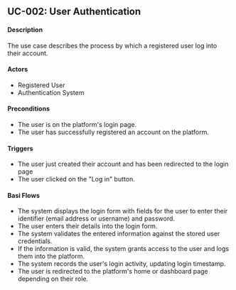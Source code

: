 ## UC-002: User Authentication
#### Description
The use case describes the process by which a registered user log into their account.
#### Actors
* Registered User
* Authentication System

#### Preconditions
* The user is on the platform's login page.
* The user has successfully registered an account on the platform.

#### Triggers
* The user just created their account and has been redirected to the login page
* The user clicked on the "Log in" button.

#### Basi Flows
* The system displays the login form with fields for the user to enter their identifier (email address or username) and password.
* The user enters their details into the login form.
* The system validates the entered information against the stored user credentials.
* If the information is valid, the system grants access to the user and logs them into the platform.
* The system records the user's login activity, updating login timestamp.
* The user is redirected to the platform's home or dashboard page depending on their role.

